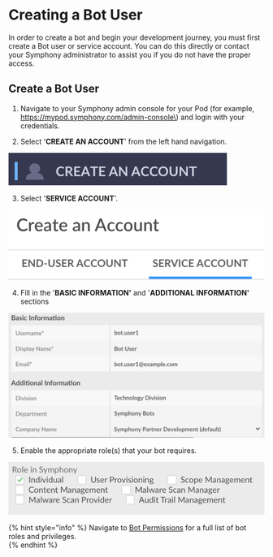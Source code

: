 # Creating a Bot User

In order to create a bot and begin your development journey, you must first create a Bot user or service account.  You can do this directly or contact your Symphony administrator to assist you if you do not have the proper access.  

## Create a Bot User

1. Navigate to your Symphony admin console for your Pod \(for example, https://mypod.symphony.com/admin-console\) and login with your credentials.

2. Select '**CREATE AN ACCOUNT**' from the left hand navigation.

![](../../../.gitbook/assets/screen-shot-2020-07-01-at-5.31.28-pm.png)

3. Select '**SERVICE ACCOUNT**'.

![](../../../.gitbook/assets/screen-shot-2020-07-01-at-5.33.09-pm.png)

4. Fill in the '**BASIC INFORMATION'** and '**ADDITIONAL INFORMATION'** sections

![](../../../.gitbook/assets/screen-shot-2020-07-01-at-5.35.11-pm%20%283%29.png)

5. Enable the appropriate role\(s\) that your bot requires. 

![](../../../.gitbook/assets/screen-shot-2020-07-01-at-5.36.17-pm%20%282%29.png)

{% hint style="info" %}
Navigate to [Bot Permissions](bot-permissions.md) for a full list of bot roles and privileges.  
{% endhint %}


